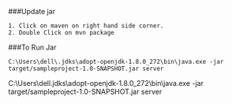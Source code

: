 ###Update jar
```
1. Click on maven on right hand side corner.
2. Double Click on mvn package
```

###To Run Jar
```
C:\Users\dell\.jdks\adopt-openjdk-1.8.0_272\bin\java.exe -jar target/sampleproject-1.0-SNAPSHOT.jar server
```
C:\Users\dell\.jdks\adopt-openjdk-1.8.0_272\bin\java.exe -jar target/sampleproject-1.0-SNAPSHOT.jar server